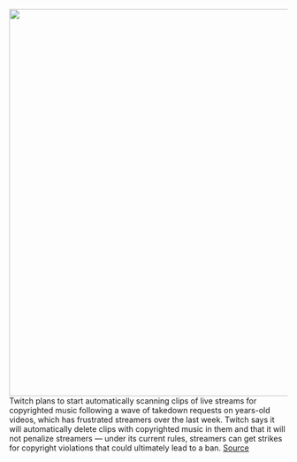 <img src='https://cdn.vox-cdn.com/thumbor/XQnmHsYmct6cFAdAu3Hy4yfq708=/0x0:2040x1360/1200x800/filters:focal(857x517:1183x843)/cdn.vox-cdn.com/uploads/chorus_image/image/66923423/acastro_190926_1777_twitch_0003.0.0.jpg' width='700px' /><br/>
Twitch plans to start automatically scanning clips of live streams for copyrighted music following a wave of takedown requests on years-old videos, which has frustrated streamers over the last week. Twitch says it will automatically delete clips with copyrighted music in them and that it will not penalize streamers — under its current rules, streamers can get strikes for copyright violations that could ultimately lead to a ban.
<a href='https://www.theverge.com/2020/6/11/21288220/twitch-scan-clips-copyrighted-music-dmca-takedowns-audible-magic'> Source <a/>